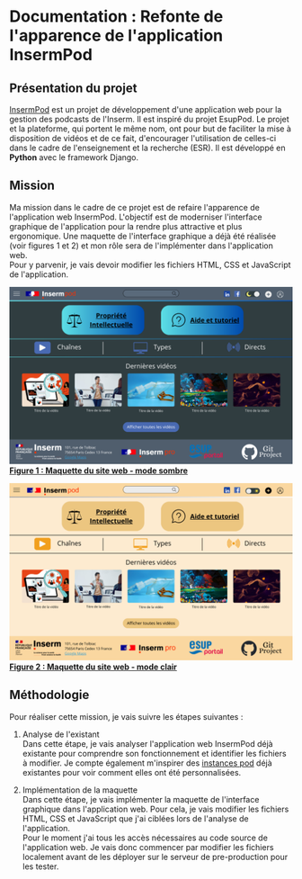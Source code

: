 # Documentation : Refonte de l'apparence de l'application InsermPod

## Présentation du projet
[InsermPod](https://pod.inserm.fr) est un projet de développement d'une application web pour la gestion des podcasts de l'Inserm. Il est inspiré du projet EsupPod. Le projet et la plateforme, qui portent le même nom, ont pour but de faciliter la mise à disposition de vidéos et de ce fait, d'encourager l'utilisation de celles-ci dans le cadre de l'enseignement et la recherche (ESR). Il est développé en **Python** avec le framework Django.

## Mission
Ma mission dans le cadre de ce projet est de refaire l'apparence de l'application web InsermPod. L'objectif est de moderniser l'interface graphique de l'application pour la rendre plus attractive et plus ergonomique.
Une maquette de l'interface graphique a déjà été réalisée (voir figures 1 et 2) et mon rôle sera de l'implémenter dans l'application web.  
Pour y parvenir, je vais devoir modifier les fichiers HTML, CSS et JavaScript de l'application.

![image](https://raw.githubusercontent.com/AloyseSECK/DOCUMENTATIONS/main/Images/InsermPod/dark_mode.png)
<u>  **Figure 1 : Maquette du site web - mode sombre** </u>

![image](https://raw.githubusercontent.com/AloyseSECK/DOCUMENTATIONS/main/Images/InsermPod/light_mode.png)
<u>  **Figure 2 : Maquette du site web - mode clair** </u>

## Méthodologie
Pour réaliser cette mission, je vais suivre les étapes suivantes :
1. Analyse de l'existant    
Dans cette étape, je vais analyser l'application web InsermPod déjà existante pour comprendre son fonctionnement et identifier les fichiers à modifier. Je compte également m'inspirer des [instances pod](https://pod.esup-portail.org/liste-des-instances) déjà existantes pour voir comment elles ont été personnalisées.


2. Implémentation de la maquette    
Dans cette étape, je vais implémenter la maquette de l'interface graphique dans l'application web. Pour cela, je vais modifier les fichiers HTML, CSS et JavaScript que j'ai ciblées lors de l'analyse de l'application.      
Pour le moment j'ai tous les accès nécessaires au code source de l'application web. Je vais donc commencer par modifier les fichiers localement avant de les déployer sur le serveur de pre-production pour les tester.

